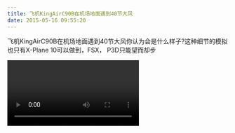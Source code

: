 ```yaml
---
title: 飞机KingAirC90B在机场地面遇到40节大风
date: 2015-05-16 09:55:20
---
```





飞机KingAirC90B在机场地面遇到40节大风你认为会是什么样子?这种细节的模拟也只有X-Plane 10可以做到，FSX， P3D只能望而却步




<video>http://v.youku.com/v_show/id_XOTU3MTIxMjM2.html</video>

